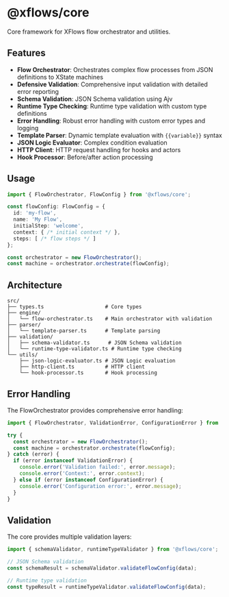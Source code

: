 # @xflows/core

Core framework for XFlows flow orchestrator and utilities.

## Features

- **Flow Orchestrator**: Orchestrates complex flow processes from JSON definitions to XState machines
- **Defensive Validation**: Comprehensive input validation with detailed error reporting
- **Schema Validation**: JSON Schema validation using Ajv
- **Runtime Type Checking**: Runtime type validation with custom type definitions
- **Error Handling**: Robust error handling with custom error types and logging
- **Template Parser**: Dynamic template evaluation with `{{variable}}` syntax
- **JSON Logic Evaluator**: Complex condition evaluation
- **HTTP Client**: HTTP request handling for hooks and actors
- **Hook Processor**: Before/after action processing

## Usage

```typescript
import { FlowOrchestrator, FlowConfig } from '@xflows/core';

const flowConfig: FlowConfig = {
  id: 'my-flow',
  name: 'My Flow',
  initialStep: 'welcome',
  context: { /* initial context */ },
  steps: [ /* flow steps */ ]
};

const orchestrator = new FlowOrchestrator();
const machine = orchestrator.orchestrate(flowConfig);
```

## Architecture

```
src/
├── types.ts                    # Core types
├── engine/
│   └── flow-orchestrator.ts    # Main orchestrator with validation
├── parser/
│   └── template-parser.ts      # Template parsing
├── validation/
│   ├── schema-validator.ts      # JSON Schema validation
│   └── runtime-type-validator.ts # Runtime type checking
└── utils/
    ├── json-logic-evaluator.ts # JSON Logic evaluation
    ├── http-client.ts          # HTTP client
    └── hook-processor.ts       # Hook processing
```

## Error Handling

The FlowOrchestrator provides comprehensive error handling:

```typescript
import { FlowOrchestrator, ValidationError, ConfigurationError } from '@xflows/core';

try {
  const orchestrator = new FlowOrchestrator();
  const machine = orchestrator.orchestrate(flowConfig);
} catch (error) {
  if (error instanceof ValidationError) {
    console.error('Validation failed:', error.message);
    console.error('Context:', error.context);
  } else if (error instanceof ConfigurationError) {
    console.error('Configuration error:', error.message);
  }
}
```

## Validation

The core provides multiple validation layers:

```typescript
import { schemaValidator, runtimeTypeValidator } from '@xflows/core';

// JSON Schema validation
const schemaResult = schemaValidator.validateFlowConfig(data);

// Runtime type validation
const typeResult = runtimeTypeValidator.validateFlowConfig(data);
```